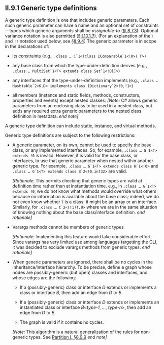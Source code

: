 ## II.9.1 Generic type definitions

A generic type definition is one that includes generic parameters. Each such generic parameter can have a name and an optional set of constraints&mdash;types which generic arguments shall be *assignable-to* (§[I.8.7.3](i.8.7.3-general-assignment-compatibility.md)). Optional variance notation is also permitted (§[II.10.1.7](#todo-missing-hyperlink)). (For an explanation of the `!` and `!!` notation used below, see §[II.9.4](ii.9.4-instantiating-generic-types.md)) The generic parameter is in scope in the declarations of:

 * its constraints (e.g., ``.class … C`1<(class IComparable`1<!0>) T>)``

 * any base class from which the type-under-definition derives (e.g., ``.class … MultiSet`1<T> extends class Set`1<!0[]>``)

 * any interfaces that the type-under-definition implements (e.g., ``.class … Hashtable`2<K,D> implements class IDictionary`2<!0,!1>``)

 * all members (instance and static fields, methods, constructors, properties and events) except nested classes. _[Note:_ C# allows generic parameters from an enclosing class to be used in a nested class, but adds any required extra generic parameters to the nested class definition in metadata. _end note]_

A generic type definition can include static, instance, and virtual methods.

Generic type definitions are subject to the following restrictions:

 * A generic parameter, on its own, cannot be used to specify the base class, or any implemented interfaces. So, for example, ``.class … G`1<T> extends !0`` is invalid. However, it is valid for the base class, or interfaces, to use that generic parameter when nested within another generic type. For example, ``.class … G`1<T> extends class H`1<!0>`` and ``.class … G`1<T> extends class B`2<!0,int32>`` are valid.
 
    _[Rationale:_ This permits checking that generic types are valid at definition time rather than at instantiation time. e.g., in ``.class … G`1<T> extends !0``, we do not know what methods would override what others because no information is available about the base class; indeed, we do not even know whether `T` is a class: it might be an array or an interface.  Similarly, for ``.class … C`2<(!1)T,U>`` where we are in the same situation of knowing nothing about the base class/interface definition. _end rationale]_

 * Varargs methods cannot be members of generic types
 
    _[Rationale:_ Implementing this feature would take considerable effort.  Since varargs has very limited use among languages targetting the CLI, it was decided to exclude varargs methods from generic types. _end rationale]_

 * When generic parameters are ignored, there shall be no cycles in the inheritance/interface hierarchy. To be precise, define a graph whose nodes are possibly-generic (but open) classes and interfaces, and whose edges are the following:

     * If a (possibly-generic) class or interface _D_ extends or implements a class or interface _B_, then add an edge from _D_ to _B_.

     * If a (possibly-generic) class or interface _D_ extends or implements an instantiated class or interface _B_\<_type-1_, &hellip;, _type-n_\>, then add an edge from _D_ to _B_.

     * The graph is valid if it contains no cycles.

   _[Note:_ This algorithm is a natural generalization of the rules for non-generic types. See [Partition I, §8.9.9](#todo-missing-hyperlink) _end note]_
